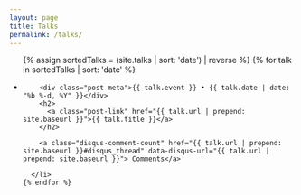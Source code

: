 ```yaml
---
layout: page
title: Talks
permalink: /talks/
---
```


<div class="home">
  <ul class="post-list">
    {% assign sortedTalks = (site.talks | sort: 'date') | reverse %}
    {% for talk in sortedTalks | sort: 'date' %}
      <li>
        
        <div class="post-meta">{{ talk.event }} • {{ talk.date | date: "%b %-d, %Y" }}</div>
        <h2>
          <a class="post-link" href="{{ talk.url | prepend: site.baseurl }}">{{ talk.title }}</a>
        </h2>
        
        <a class="disqus-comment-count" href="{{ talk.url | prepend: site.baseurl }}#disqus_thread" data-disqus-url="{{ talk.url | prepend: site.baseurl }}"> Comments</a>

      </li>
    {% endfor %}
  </ul>
</div>
